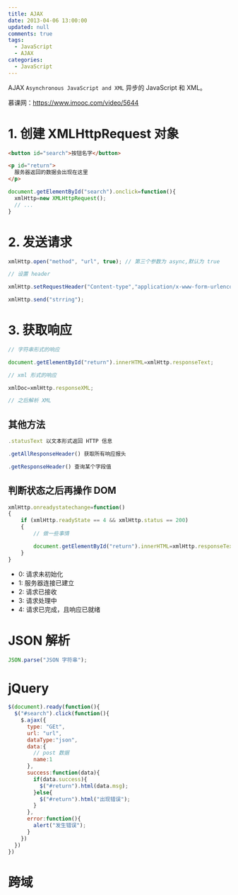 ```yaml
---
title: AJAX
date: 2013-04-06 13:00:00
updated: null
comments: true
tags:
  - JavaScript
  - AJAX
categories:
  - JavaScript
---
```


AJAX `Asynchronous JavaScript and XML` 异步的 JavaScript 和 XML。

慕课网：https://www.imooc.com/video/5644

<!--more-->

# 1. 创建 XMLHttpRequest 对象

```html
<button id="search">按钮名字</button>

<p id="return">
  服务器返回的数据会出现在这里
</p>
```

```js
document.getElementById("search").onclick=function(){
  xmlHttp=new XMLHttpRequest();
  // ...
}
```

# 2. 发送请求

```js
xmlHttp.open("method", "url", true); // 第三个参数为 async,默认为 true

// 设置 header

xmlHttp.setRequestHeader("Content-type","application/x-www-form-urlencoded");

xmlHttp.send("strring");
```

# 3. 获取响应

```js
// 字符串形式的响应

document.getElementById("return").innerHTML=xmlHttp.responseText;

// xml 形式的响应

xmlDoc=xmlHttp.responseXML;

// 之后解析 XML
```

## 其他方法

```js
.statusText 以文本形式返回 HTTP 信息

.getAllResponseHeader() 获取所有响应报头

.getResponseHeader() 查询某个字段值
```

## 判断状态之后再操作 DOM

```js
xmlHttp.onreadystatechange=function()
{
    if (xmlHttp.readyState == 4 && xmlHttp.status == 200)
    {
        // 做一些事情

        document.getElementById("return").innerHTML=xmlHttp.responseText;
    }
}
```

* 0: 请求未初始化
* 1: 服务器连接已建立
* 2: 请求已接收
* 3: 请求处理中
* 4: 请求已完成，且响应已就绪

# JSON 解析

```js
JSON.parse("JSON 字符串");
```

# jQuery

```js
$(document).ready(function(){
  $("#search").click(function(){
    $.ajax({
      type: "GEt",
      url: "url",
      dataType:"json",
      data:{
        // post 数据
        name:1
      },
      success:function(data){
        if(data.success){
          $("#return").html(data.msg);
        }else{
          $("#return").html("出现错误");
        }
      },
      error:function(){
        alert("发生错误");
      }
    })
  })
})
```

# 跨域
